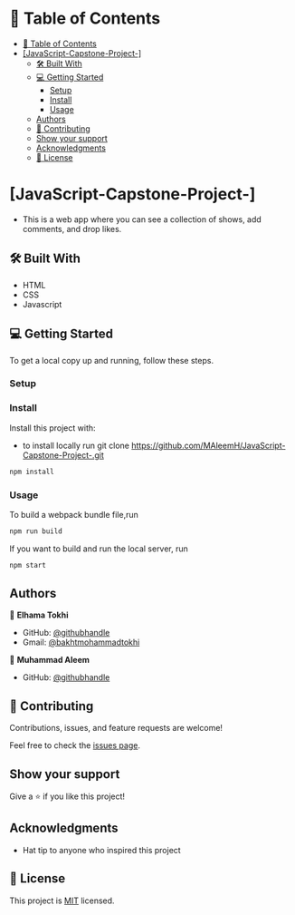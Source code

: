 <!-- TABLE OF CONTENTS -->

# 📗 Table of Contents

- [📗 Table of Contents](#-table-of-contents)
- [\[JavaScript-Capstone-Project-\] ](#javascript-capstone-project--)
  - [🛠 Built With ](#-built-with-)
  - [💻 Getting Started ](#-getting-started-)
    - [Setup](#setup)
    - [Install ](#install-)
    - [Usage](#usage)
  - [Authors ](#authors-)
  - [🤝 Contributing ](#-contributing-)
  - [Show your support ](#show-your-support-)
  - [Acknowledgments ](#acknowledgments-)
  - [📝 License ](#-license-)

<!-- PROJECT DESCRIPTION -->

# [JavaScript-Capstone-Project-] <a name="about-project"></a>

- This is a web app where you can see a collection of shows, add comments, and drop likes.

## 🛠 Built With <a name="built-with"></a>

- HTML
- CSS
- Javascript

<!-- GETTING STARTED -->

## 💻 Getting Started <a name="getting-started"></a>

To get a local copy up and running, follow these steps.

### Setup

### Install <a name="install"></a>

Install this project with:

- to install locally run git clone https://github.com/MAleemH/JavaScript-Capstone-Project-.git

```js
npm install
```

### Usage

To build a webpack bundle file,run

```js
npm run build
```

If you want to build and run the local server, run

```js
npm start
```

## Authors <a name="authors"></a>

👤 **Elhama Tokhi**

- GitHub: [@githubhandle](https://github.com/elhamatokhi)
- Gmail: [@bakhtmohammadtokhi](bakhtmohammadtokhi@gmail.com)

👤 **Muhammad Aleem** 

- GitHub: [@githubhandle](https://github.com/MAleemH)

## 🤝 Contributing <a name="contributing"></a>

Contributions, issues, and feature requests are welcome!

Feel free to check the [issues page](../../issues/).

## Show your support <a name="support"></a>

Give a ⭐️ if you like this project!

## Acknowledgments <a name="acknowledgements"></a>

- Hat tip to anyone who inspired this project

## 📝 License <a name="license"></a>

This project is [MIT](./LICENSE) licensed.

<a name="readme-top"></a>